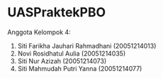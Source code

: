 # UASPraktekPBO
Anggota Kelompok 4:
1.	Siti Farikha Jauhari Rahmadhani (20051214013)
2.	Novi Rosidhatul Aulia (20051214035)
3.	Siti Nur Azizah (20051214073)
4.	Siti Mahmudah Putri Yanna (20051214077)
